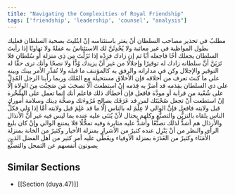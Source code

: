 ```yaml
---
title: "Navigating the Complexities of Royal Friendship"
tags: ['friendship', 'leadership', 'counsel', "analysis"]
---
```


 مطلبٌ في تحذير مصاحب السلطان أنْ يغتر باستئناسه إنْ ابتُليتَ بصحبة السلطان فعليك بطول المواظبة في غير معاتبة ولا يُحْدِثَنَّ لك الاستئناسُ به غفلةً ولا تهاونًا  إذا رأيتَ السلطان يجعلك أخًا فاجعله أبًا ثم إن زادك فزِدْه  إذا نَزَلْتَ مِن ذِي منزلة أو سُلطان فلا تَرَيَنَّ أنَّ سلطانه زادك له توقيرًا وإجلالًا من غير أنْ يزيدك وُدًّا ولا نصحًا وأنك ترى حقًّا له التوقير والإجلال وكن في مداراته والرفق به كالمؤتنف ما قبله ولا تُقدِّر الأمر بينك وبينه على ما كنتَ تعرف من أخلاقه فإن الأخلاق مستحيلة مع المُلك وربما رأينا الرجل المُدِلَّ على ذي السلطان بقِدَمه قد أضرَّ به قِدَمه  إنْ استطعتَ ألَّا تصحَبَ مَن صَحِبْت مِنَ الولاة إلَّا على شُعْبة من قرابة أو مودَّة فافعل فإن أخطأك ذلك فاعلم أنك إنما تعمل على السُّخْرة  إنْ استطعت أنْ تجعل صُحْبَتَك لمن قد عَرَفَك بصالح مُرُوءَتك وصحَّة دِينك وسلامة أُمورك قبل ولايته فافعل  فإنَّ الوالي لا عِلْمَ له بالناس إلَّا ما قد عَلِمَ قبل ولايته أمَّا إذا وَلي فكلُّ الناس يلقاه بالتزيُّن والتصنُّع وكلهم يحتال لأنْ يُثنَى عليه عنده بما ليس فيه غير أنَّ الأنذال والأرذال هم أشدُّ لذلك تصنُّعًا وأشدُّ عليه مثابرة وفيه تمحُّلًا  فلا يمتنع الوالي  وإنْ كان بليغ الرأي والنظر  من أنْ يَنْزِل عنده كثيرٌ من الأشرار بمنزلة الأخيار وكثيرٌ من الخانة بمنزلة الأُمَنَاء وكثيرٌ من الغَدَرَة بمنزلة الأوفياء ويغَطَّى عليه أمر كثير من أهل الفضل الذين يصونون أنفسهم عن التمحل والتصنُّع

## Similar Sections
- [[Section (duya.47)]]
